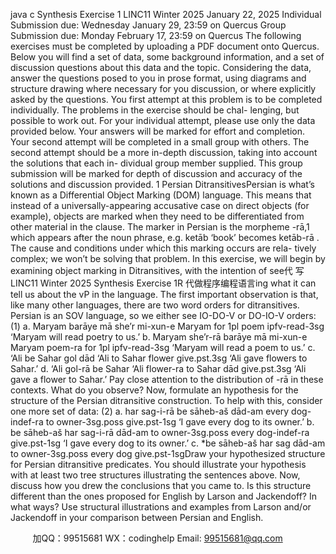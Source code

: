java c
Synthesis Exercise 1 
LINC11 Winter   2025 
January   22, 2025 
Individual Submission due: Wednesday January 29, 23:59 on Quercus 
Group Submission due: Monday February 17, 23:59 on Quercus 
The following exercises must be completed by uploading a   PDF   document   onto   Quercus.
Below you will   find   a   set   of data,   some background   information,   and   a   set   of discussion   questions   about this   data   and   the   topic.    Considering   the   data,   answer   the   questions   posed   to   you   in   prose   format,   using   diagrams   and structure   drawing   where   necessary   for   you   discussion, or   where   explicitly   asked   by   the   questions.
You   first   attempt   at   this   problem   is   to   be   completed   individually.   The   problems   in   the   exercise   should   be   chal-   lenging,   but   possible   to   work   out.      For   your   individual   attempt,   please   use   only   the   data   provided   below.      Your   answers   will   be   marked   for   effort   and   completion.    Your   second   attempt   will   be   completed   in   a   small   group   with others.   The   second   attempt   should   be   a   more   in-depth   discussion, taking   into   account   the   solutions   that   each   in-   dividual   group   member   supplied.   This   group   submission will be   marked for   depth   of discussion   and   accuracy of   the solutions and discussion   provided.
1                                  Persian   DitransitivesPersian   is   what’s   known   as   a   Differential   Object   Marking   (DOM)   language.   This   means   that   instead   of   a universally-appearing   accusative case   on   direct   objects   (for   example),   objects   are   marked when they need to   be   differentiated   from   other   material   in   the   clause.      The   marker   in   Persian   is   the   morpheme   -rā,1      which   appears   after   the   noun phrase,   e.g.    ketāb   ‘book’ becomes   ketāb-rā   .    The   cause   and   conditions   under   which   this   marking   occurs   are   rela-   tively complex;   we won’t be   solving that   problem.    In   this   exercise,   we   will   begin   by   examining   object   marking   in   Ditransitives, with   the   intention   of   see代 写LINC11 Winter 2025 Synthesis Exercise 1R
代做程序编程语言ing   what   it   can   tell   us   about   the   vP   in   the   language. 
The   first   important   observation   is   that, like   many   other   languages,   there   are   two   word   orders   for   ditransitives.   Persian is an SOV language, so we either see   IO-DO-V   or DO-IO-V   orders:
(1)            a.            Maryam      barāye      mā       she’r             mi-xun-e
Maryam      for                           1pl      poem      ipfv-read-3sg
‘Maryam   will   read   poetry   to   us.’
b.          Maryam      she’r-rā barāye      mā mi-xun-e
Maryam    poem-ra    for                         1pl    ipfv-read-3sg
‘Maryam   will   read   a   poem   to   us.’
c.             ‘Ali      be      Sahar    gol dād 
‘Ali      to      Sahar      flower give.pst.3sg
‘Ali   gave   flowers   to   Sahar.’
d.            ‘Ali      gol-rā                            be      Sahar
‘Ali    flower-ra      to      Sahar dād give.pst.3sg
‘Ali gave a   flower   to   Sahar.’
Pay   close   attention   to   the   distribution   of   -rā in   these   contexts.   What   do   you   observe?
Now,   formulate   an   hypothesis   for   the   structure   of the   Persian   ditransitive   construction.      To   help   with   this,   consider one more   set   of   data:
(2) a. har    sag-i-rā be sāheb-aš dād-am 
every dog-indef-ra    to    owner-3sg.poss       give.pst-1sg
‘I gave every dog to its owner.’
b. be sāheb-aš har sag-i-rā dād-am 
to       owner-3sg.poss    every    dog-indef-ra       give.pst-1sg
‘I gave every dog to its owner.’
c. *be sāheb-aš har sag dād-am 
to    owner-3sg.poss    every    dog    give.pst-1sgDraw   your   hypothesized   structure   for   Persian   ditransitive   predicates.    You   should   illustrate   your   hypothesis   with   at   least   two   tree   structures   illustrating   the   sentences   above.    Now,   discuss   how   you   drew   the   conclusions   that you   came   to.   Is   this   structure   different   than   the   ones   proposed   for   English   by   Larson   and   Jackendoff?   In   what   ways?   Use structural illustrations and examples from Larson and/or Jackendoff   in your comparison between   Persian   and   English.



         
加QQ：99515681  WX：codinghelp  Email: 99515681@qq.com
